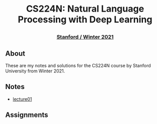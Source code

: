 # <p align="center">CS224N: Natural Language Processing with Deep Learning</p>
### <p align="center">[Stanford / Winter 2021](https://web.stanford.edu/class/archive/cs/cs224n/cs224n.1214/)</p>

## About
These are my notes and solutions for the CS224N course by Stanford University from Winter 2021.

## Notes
- [lecture01](Note/lecture01.md)
## Assignments
